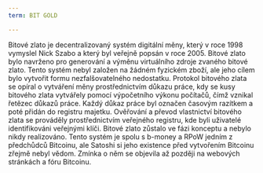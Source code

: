 ```yaml
---
term: BIT GOLD

---
```

Bitové zlato je decentralizovaný systém digitální měny, který v roce 1998 vymyslel Nick Szabo a který byl veřejně popsán v roce 2005. Bitové zlato bylo navrženo pro generování a výměnu virtuálního zdroje zvaného bitové zlato. Tento systém nebyl založen na žádném fyzickém zboží, ale jeho cílem bylo vytvořit formu nezfalšovatelného nedostatku. Protokol bitového zlata se opíral o vytváření měny prostřednictvím důkazu práce, kdy se kusy bitového zlata vytvářely pomocí výpočetního výkonu počítačů, čímž vznikal řetězec důkazů práce. Každý důkaz práce byl označen časovým razítkem a poté přidán do registru majetku. Ověřování a převod vlastnictví bitového zlata se prováděly prostřednictvím veřejného registru, kde byli uživatelé identifikováni veřejnými klíči. Bitové zlato zůstalo ve fázi konceptu a nebylo nikdy realizováno. Tento systém je spolu s b-money a RPoW jedním z předchůdců Bitcoinu, ale Satoshi si jeho existence před vytvořením Bitcoinu zřejmě nebyl vědom. Zmínka o něm se objevila až později na webových stránkách a fóru Bitcoinu.